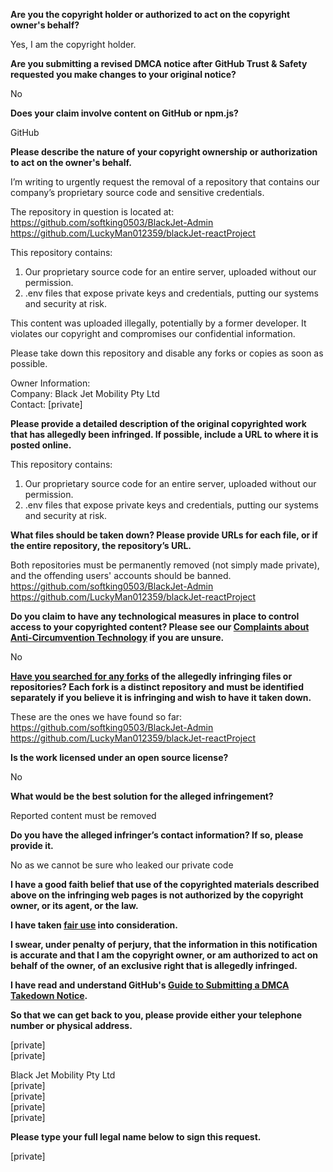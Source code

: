 **Are you the copyright holder or authorized to act on the copyright owner's behalf?**

Yes, I am the copyright holder.

**Are you submitting a revised DMCA notice after GitHub Trust & Safety requested you make changes to your original notice?**

No

**Does your claim involve content on GitHub or npm.js?**

GitHub

**Please describe the nature of your copyright ownership or authorization to act on the owner's behalf.**

I’m writing to urgently request the removal of a repository that contains our company’s proprietary source code and sensitive credentials.

The repository in question is located at:  
https://github.com/softking0503/BlackJet-Admin  
https://github.com/LuckyMan012359/blackJet-reactProject

This repository contains:  
1. Our proprietary source code for an entire server, uploaded without our permission.  
2. .env files that expose private keys and credentials, putting our systems and security at risk.

This content was uploaded illegally, potentially by a former developer. It violates our copyright and compromises our confidential information.

Please take down this repository and disable any forks or copies as soon as possible.

Owner Information:  
Company: Black Jet Mobility Pty Ltd  
Contact: [private]

**Please provide a detailed description of the original copyrighted work that has allegedly been infringed. If possible, include a URL to where it is posted online.**

This repository contains:  
1. Our proprietary source code for an entire server, uploaded without our permission.  
2. .env files that expose private keys and credentials, putting our systems and security at risk.

**What files should be taken down? Please provide URLs for each file, or if the entire repository, the repository’s URL.**

Both repositories must be permanently removed (not simply made private), and the offending users' accounts should be banned.  
https://github.com/softking0503/BlackJet-Admin  
https://github.com/LuckyMan012359/blackJet-reactProject

**Do you claim to have any technological measures in place to control access to your copyrighted content? Please see our <a href="https://docs.github.com/articles/guide-to-submitting-a-dmca-takedown-notice#complaints-about-anti-circumvention-technology">Complaints about Anti-Circumvention Technology</a> if you are unsure.**

No

**<a href="https://docs.github.com/articles/dmca-takedown-policy#b-what-about-forks-or-whats-a-fork">Have you searched for any forks</a> of the allegedly infringing files or repositories? Each fork is a distinct repository and must be identified separately if you believe it is infringing and wish to have it taken down.**

These are the ones we have found so far:  
https://github.com/softking0503/BlackJet-Admin  
https://github.com/LuckyMan012359/blackJet-reactProject

**Is the work licensed under an open source license?**

No

**What would be the best solution for the alleged infringement?**

Reported content must be removed

**Do you have the alleged infringer’s contact information? If so, please provide it.**

No as we cannot be sure who leaked our private code

**I have a good faith belief that use of the copyrighted materials described above on the infringing web pages is not authorized by the copyright owner, or its agent, or the law.**

**I have taken <a href="https://www.lumendatabase.org/topics/22">fair use</a> into consideration.**

**I swear, under penalty of perjury, that the information in this notification is accurate and that I am the copyright owner, or am authorized to act on behalf of the owner, of an exclusive right that is allegedly infringed.**

**I have read and understand GitHub's <a href="https://docs.github.com/articles/guide-to-submitting-a-dmca-takedown-notice/">Guide to Submitting a DMCA Takedown Notice</a>.**

**So that we can get back to you, please provide either your telephone number or physical address.**

[private]  
[private]  

Black Jet Mobility Pty Ltd  
[private]  
[private]  
[private]  
[private]  

**Please type your full legal name below to sign this request.**

[private]  
